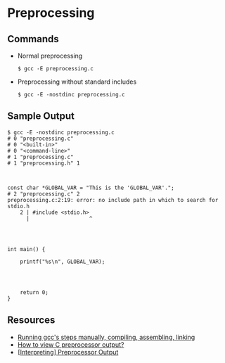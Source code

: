 # Preprocessing

## Commands

- Normal preprocessing

	```shell
	$ gcc -E preprocessing.c
	```

- Preprocessing without standard includes

	```shell
	$ gcc -E -nostdinc preprocessing.c
	```

## Sample Output

```shell
$ gcc -E -nostdinc preprocessing.c
# 0 "preprocessing.c"
# 0 "<built-in>"
# 0 "<command-line>"
# 1 "preprocessing.c"
# 1 "preprocessing.h" 1



const char *GLOBAL_VAR = "This is the 'GLOBAL_VAR'.";
# 2 "preprocessing.c" 2
preprocessing.c:2:19: error: no include path in which to search for stdio.h
    2 | #include <stdio.h>
      |                   ^




int main() {

    printf("%s\n", GLOBAL_VAR);




    return 0;
}
```

## Resources

- [Running gcc's steps manually, compiling, assembling, linking](https://stackoverflow.com/questions/8527743/running-gccs-steps-manually-compiling-assembling-linking)
- [How to view C preprocessor output?](https://stackoverflow.com/questions/3742822/how-to-view-c-preprocessor-output)
- [[Interpreting] Preprocessor Output](https://gcc.gnu.org/onlinedocs/cpp/Preprocessor-Output.html)

